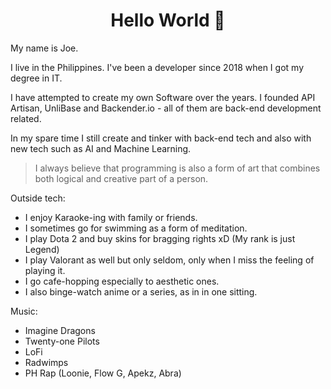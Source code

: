 <h1 align="center">Hello World 👋</h1>

<p>My name is Joe. </p>

<p> I live in the Philippines. I've been a developer since 2018 when I got my degree in IT.</p>

<p>I have attempted to create my own Software over the years. I founded API Artisan, UnliBase and Backender.io - all of them are back-end development related.</p>
<p> In my spare time I still create and tinker with back-end tech and also with new tech such as AI and Machine Learning.</p>

<blockquote> I always believe that programming is also a form of art that combines both logical and creative part of a person.</blockquote>

<p>Outside tech:</p>
<ul>
  <li>I enjoy Karaoke-ing with family or friends.</li>
  <li>I sometimes go for swimming as a form of meditation.</li>
  <li>I play Dota 2 and buy skins for bragging rights xD (My rank is just Legend) </li>
  <li>I play Valorant as well but only seldom, only when I miss the feeling of playing it.</li>
  <li>I go cafe-hopping especially to aesthetic ones.</li>
  <li>I also binge-watch anime or a series, as in in one sitting.</li>
</ul>

<p>Music:</p>
<ul>
  <li>Imagine Dragons</li>
  <li>Twenty-one Pilots</li>
  <li>LoFi</li>
  <li>Radwimps</li>
  <li>PH Rap (Loonie, Flow G, Apekz, Abra) </li>
</ul>
